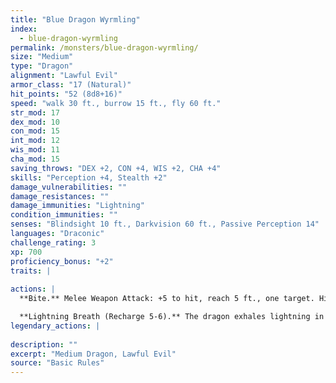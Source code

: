 ```yaml
---
title: "Blue Dragon Wyrmling"
index:
  - blue-dragon-wyrmling
permalink: /monsters/blue-dragon-wyrmling/
size: "Medium"
type: "Dragon"
alignment: "Lawful Evil"
armor_class: "17 (Natural)"
hit_points: "52 (8d8+16)"
speed: "walk 30 ft., burrow 15 ft., fly 60 ft."
str_mod: 17
dex_mod: 10
con_mod: 15
int_mod: 12
wis_mod: 11
cha_mod: 15
saving_throws: "DEX +2, CON +4, WIS +2, CHA +4"
skills: "Perception +4, Stealth +2"
damage_vulnerabilities: ""
damage_resistances: ""
damage_immunities: "Lightning"
condition_immunities: ""
senses: "Blindsight 10 ft., Darkvision 60 ft., Passive Perception 14"
languages: "Draconic"
challenge_rating: 3
xp: 700
proficiency_bonus: "+2"
traits: |
  
actions: |
  **Bite.** Melee Weapon Attack: +5 to hit, reach 5 ft., one target. Hit: 8 (1d10 + 3) piercing damage plus 3 (1d6) lightning damage.

  **Lightning Breath (Recharge 5-6).** The dragon exhales lightning in a 30-foot line that is 5 feet wide. Each creature in that line must make a DC 12 Dexterity saving throw, taking 22 (4d10) lightning damage on a failed save, or half as much damage on a successful one.  
legendary_actions: |
  
description: ""
excerpt: "Medium Dragon, Lawful Evil"
source: "Basic Rules"
---
```

